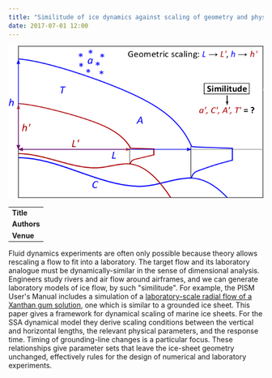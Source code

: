 ```yaml
---
title: "Similitude of ice dynamics against scaling of geometry and physical parameters"
date: 2017-07-01 12:00
---
```


![](/img/applications/feldmannlevermann2016.png)


||
|-
| **Title** | [Similitude of ice dynamics against scaling of geometry and physical parameters](https://doi.org/10.5194/tc-10-1753-2016) |
| **Authors** | [J. Feldmann](http://www.pik-potsdam.de/~johfeld/) and [A. Levermann](http://www.pik-potsdam.de/~anders/) |
| **Venue** |  [The Cryosphere](http://www.the-cryosphere.net/index.html)  |

Fluid dynamics experiments are often only possible because theory allows rescaling a flow to fit into a laboratory. The target flow and its laboratory analogue must be dynamically-similar in the sense of dimensional analysis. Engineers study rivers and air flow around airframes, and we can generate laboratory models of ice flow, by such "similitude". For example, the PISM User's Manual includes a simulation of a [laboratory-scale radial flow of a Xanthan gum solution](https://doi.org/10.1017/jfm.2012.545), one which is similar to a grounded ice sheet.
This paper gives a framework for dynamical scaling of marine ice sheets. For the SSA dynamical model they derive scaling conditions between the vertical and horizontal lengths, the relevant physical parameters, and the response time. Timing of grounding-line changes is a particular focus. These relationships give parameter sets that leave the ice-sheet geometry unchanged, effectively rules for the design of numerical and laboratory experiments.

